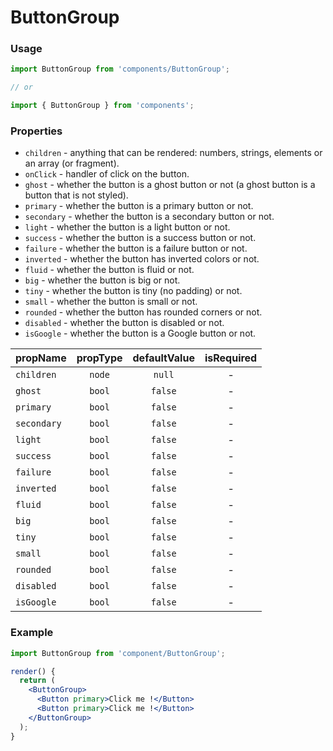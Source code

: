 # ButtonGroup

### Usage

```jsx
import ButtonGroup from 'components/ButtonGroup';

// or

import { ButtonGroup } from 'components';
```

<!-- STORY -->

### Properties

- `children` - anything that can be rendered: numbers, strings, elements or an array (or fragment).
- `onClick` - handler of click on the button.
- `ghost` - whether the button is a ghost button or not (a ghost button is a button that is not styled).
- `primary` - whether the button is a primary button or not.
- `secondary` - whether the button is a secondary button or not.
- `light` - whether the button is a light button or not.
- `success` - whether the button is a success button or not.
- `failure` - whether the button is a failure button or not.
- `inverted` - whether the button has inverted colors or not.
- `fluid` - whether the button is fluid or not.
- `big` - whether the button is big or not.
- `tiny` - whether the button is tiny (no padding) or not.
- `small` - whether the button is small or not.
- `rounded` - whether the button has rounded corners or not.
- `disabled` - whether the button is disabled or not.
- `isGoogle` - whether the button is a Google button or not.

| propName    | propType | defaultValue | isRequired |
| ----------- | :------: | :----------: | :--------: |
| `children`  |  `node`  |    `null`    |     -      |
| `ghost`     |  `bool`  |   `false`    |     -      |
| `primary`   |  `bool`  |   `false`    |     -      |
| `secondary` |  `bool`  |   `false`    |     -      |
| `light`     |  `bool`  |   `false`    |     -      |
| `success`   |  `bool`  |   `false`    |     -      |
| `failure`   |  `bool`  |   `false`    |     -      |
| `inverted`  |  `bool`  |   `false`    |     -      |
| `fluid`     |  `bool`  |   `false`    |     -      |
| `big`       |  `bool`  |   `false`    |     -      |
| `tiny`      |  `bool`  |   `false`    |     -      |
| `small`     |  `bool`  |   `false`    |     -      |
| `rounded`   |  `bool`  |   `false`    |     -      |
| `disabled`  |  `bool`  |   `false`    |     -      |
| `isGoogle`  |  `bool`  |   `false`    |     -      |

### Example

```jsx
import ButtonGroup from 'component/ButtonGroup';

render() {
  return (
    <ButtonGroup>
      <Button primary>Click me !</Button>
      <Button primary>Click me !</Button>
    </ButtonGroup>
  );
}
```
